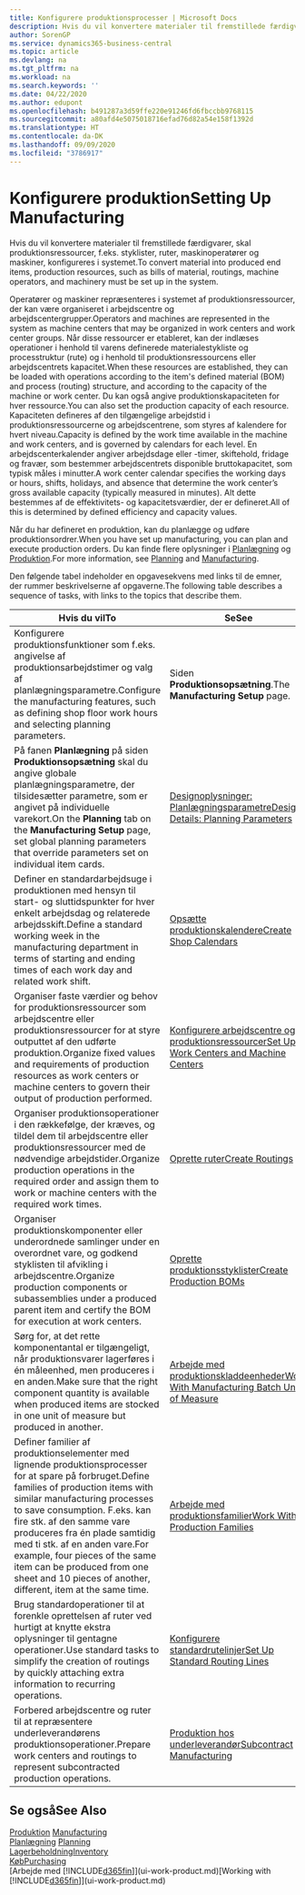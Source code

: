 ```yaml
---
title: Konfigurere produktionsprocesser | Microsoft Docs
description: Hvis du vil konvertere materialer til fremstillede færdigvarer, skal produktionsressourcer, f.eks. styklister, ruter, maskinoperatører og maskiner, konfigureres i systemet.
author: SorenGP
ms.service: dynamics365-business-central
ms.topic: article
ms.devlang: na
ms.tgt_pltfrm: na
ms.workload: na
ms.search.keywords: ''
ms.date: 04/22/2020
ms.author: edupont
ms.openlocfilehash: b491287a3d59ffe220e91246fd6fbccbb9768115
ms.sourcegitcommit: a80afd4e5075018716efad76d82a54e158f1392d
ms.translationtype: HT
ms.contentlocale: da-DK
ms.lasthandoff: 09/09/2020
ms.locfileid: "3786917"
---
```

# <a name="setting-up-manufacturing"></a><span data-ttu-id="9d81e-103">Konfigurere produktion</span><span class="sxs-lookup"><span data-stu-id="9d81e-103">Setting Up Manufacturing</span></span>
<span data-ttu-id="9d81e-104">Hvis du vil konvertere materialer til fremstillede færdigvarer, skal produktionsressourcer, f.eks. styklister, ruter, maskinoperatører og maskiner, konfigureres i systemet.</span><span class="sxs-lookup"><span data-stu-id="9d81e-104">To convert material into produced end items, production resources, such as bills of material, routings, machine operators, and machinery must be set up in the system.</span></span>

<span data-ttu-id="9d81e-105">Operatører og maskiner repræsenteres i systemet af produktionsressourcer, der kan være organiseret i arbejdscentre og arbejdscentergrupper.</span><span class="sxs-lookup"><span data-stu-id="9d81e-105">Operators and machines are represented in the system as machine centers that may be organized in work centers and work center groups.</span></span> <span data-ttu-id="9d81e-106">Når disse ressourcer er etableret, kan der indlæses operationer i henhold til varens definerede materialestykliste og processtruktur (rute) og i henhold til produktionsressourcens eller arbejdscentrets kapacitet.</span><span class="sxs-lookup"><span data-stu-id="9d81e-106">When these resources are established, they can be loaded with operations according to the item's defined material (BOM) and process (routing) structure, and according to the capacity of the machine or work center.</span></span> <span data-ttu-id="9d81e-107">Du kan også angive produktionskapaciteten for hver ressource.</span><span class="sxs-lookup"><span data-stu-id="9d81e-107">You can also set the production capacity of each resource.</span></span> <span data-ttu-id="9d81e-108">Kapaciteten defineres af den tilgængelige arbejdstid i produktionsressourcerne og arbejdscentrene, som styres af kalendere for hvert niveau.</span><span class="sxs-lookup"><span data-stu-id="9d81e-108">Capacity is defined by the work time available in the machine and work centers, and is governed by calendars for each level.</span></span> <span data-ttu-id="9d81e-109">En arbejdscenterkalender angiver arbejdsdage eller -timer, skiftehold, fridage og fravær, som bestemmer arbejdscentrets disponible bruttokapacitet, som typisk måles i minutter.</span><span class="sxs-lookup"><span data-stu-id="9d81e-109">A work center calendar specifies the working days or hours, shifts, holidays, and absence that determine the work center’s gross available capacity (typically measured in minutes).</span></span> <span data-ttu-id="9d81e-110">Alt dette bestemmes af de effektivitets- og kapacitetsværdier, der er defineret.</span><span class="sxs-lookup"><span data-stu-id="9d81e-110">All of this is determined by defined efficiency and capacity values.</span></span>  

<span data-ttu-id="9d81e-111">Når du har defineret en produktion, kan du planlægge og udføre produktionsordrer.</span><span class="sxs-lookup"><span data-stu-id="9d81e-111">When you have set up manufacturing, you can plan and execute production orders.</span></span> <span data-ttu-id="9d81e-112">Du kan finde flere oplysninger i [Planlægning](production-planning.md) og [Produktion](production-manage-manufacturing.md).</span><span class="sxs-lookup"><span data-stu-id="9d81e-112">For more information, see [Planning](production-planning.md) and [Manufacturing](production-manage-manufacturing.md).</span></span>  



 <span data-ttu-id="9d81e-113">Den følgende tabel indeholder en opgavesekvens med links til de emner, der rummer beskrivelserne af opgaverne.</span><span class="sxs-lookup"><span data-stu-id="9d81e-113">The following table describes a sequence of tasks, with links to the topics that describe them.</span></span>   

|<span data-ttu-id="9d81e-114">**Hvis du vil**</span><span class="sxs-lookup"><span data-stu-id="9d81e-114">**To**</span></span>|<span data-ttu-id="9d81e-115">**Se**</span><span class="sxs-lookup"><span data-stu-id="9d81e-115">**See**</span></span>|  
|------------|-------------|  
|<span data-ttu-id="9d81e-116">Konfigurere produktionsfunktioner som f.eks. angivelse af produktionsarbejdstimer og valg af planlægningsparametre.</span><span class="sxs-lookup"><span data-stu-id="9d81e-116">Configure the manufacturing features, such as defining shop floor work hours and selecting planning parameters.</span></span>|<span data-ttu-id="9d81e-117">Siden **Produktionsopsætning**.</span><span class="sxs-lookup"><span data-stu-id="9d81e-117">The **Manufacturing Setup** page.</span></span>|
|<span data-ttu-id="9d81e-118">På fanen **Planlægning** på siden **Produktionsopsætning** skal du angive globale planlægningsparametre, der tilsidesætter parametre, som er angivet på individuelle varekort.</span><span class="sxs-lookup"><span data-stu-id="9d81e-118">On the **Planning** tab on the **Manufacturing Setup** page, set global planning parameters that override parameters set on individual item cards.</span></span>|[<span data-ttu-id="9d81e-119">Designoplysninger: Planlægningsparametre</span><span class="sxs-lookup"><span data-stu-id="9d81e-119">Design Details: Planning Parameters</span></span>](design-details-planning-parameters.md)|
|<span data-ttu-id="9d81e-120">Definer en standardarbejdsuge i produktionen med hensyn til start- og sluttidspunkter for hver enkelt arbejdsdag og relaterede arbejdsskift.</span><span class="sxs-lookup"><span data-stu-id="9d81e-120">Define a standard working week in the manufacturing department in terms of starting and ending times of each work day and related work shift.</span></span>|[<span data-ttu-id="9d81e-121">Opsætte produktionskalendere</span><span class="sxs-lookup"><span data-stu-id="9d81e-121">Create Shop Calendars</span></span>](production-how-to-create-work-center-calendars.md)|  
|<span data-ttu-id="9d81e-122">Organiser faste værdier og behov for produktionsressourcer som arbejdscentre eller produktionsressourcer for at styre outputtet af den udførte produktion.</span><span class="sxs-lookup"><span data-stu-id="9d81e-122">Organize fixed values and requirements of production resources as work centers or machine centers to govern their output of production performed.</span></span>|[<span data-ttu-id="9d81e-123">Konfigurere arbejdscentre og produktionsressourcer</span><span class="sxs-lookup"><span data-stu-id="9d81e-123">Set Up Work Centers and Machine Centers</span></span>](production-how-to-set-up-work-and-machine-centers.md)|
|<span data-ttu-id="9d81e-124">Organiser produktionsoperationer i den rækkefølge, der kræves, og tildel dem til arbejdscentre eller produktionsressourcer med de nødvendige arbejdstider.</span><span class="sxs-lookup"><span data-stu-id="9d81e-124">Organize production operations in the required order and assign them to work or machine centers with the required work times.</span></span>|[<span data-ttu-id="9d81e-125">Oprette ruter</span><span class="sxs-lookup"><span data-stu-id="9d81e-125">Create Routings</span></span>](production-how-to-create-routings.md)|
|<span data-ttu-id="9d81e-126">Organiser produktionskomponenter eller underordnede samlinger under en overordnet vare, og godkend styklisten til afvikling i arbejdscentre.</span><span class="sxs-lookup"><span data-stu-id="9d81e-126">Organize production components or subassemblies under a produced parent item and certify the BOM for execution at work centers.</span></span>|[<span data-ttu-id="9d81e-127">Oprette produktionsstyklister</span><span class="sxs-lookup"><span data-stu-id="9d81e-127">Create Production BOMs</span></span>](production-how-to-create-production-boms.md)|
|<span data-ttu-id="9d81e-128">Sørg for, at det rette komponentantal er tilgængeligt, når produktionsvarer lagerføres i én måleenhed, men produceres i en anden.</span><span class="sxs-lookup"><span data-stu-id="9d81e-128">Make sure that the right component quantity is available when produced items are stocked in one unit of measure but produced in another.</span></span>|[<span data-ttu-id="9d81e-129">Arbejde med produktionskladdeenheder</span><span class="sxs-lookup"><span data-stu-id="9d81e-129">Work With Manufacturing Batch Units of Measure</span></span>](production-how-to-use-the-manufacturing-batch-unit-of-measure.md)|  
|<span data-ttu-id="9d81e-130">Definer familier af produktionselementer med lignende produktionsprocesser for at spare på forbruget.</span><span class="sxs-lookup"><span data-stu-id="9d81e-130">Define families of production items with similar manufacturing processes to save consumption.</span></span> <span data-ttu-id="9d81e-131">F.eks. kan fire stk. af den samme vare produceres fra én plade samtidig med ti stk. af en anden vare.</span><span class="sxs-lookup"><span data-stu-id="9d81e-131">For example, four pieces of the same item can be produced from one sheet and 10 pieces of another, different, item at the same time.</span></span>|[<span data-ttu-id="9d81e-132">Arbejde med produktionsfamilier</span><span class="sxs-lookup"><span data-stu-id="9d81e-132">Work With Production Families</span></span>](production-how-work-family.md)|
|<span data-ttu-id="9d81e-133">Brug standardoperationer til at forenkle oprettelsen af ruter ved hurtigt at knytte ekstra oplysninger til gentagne operationer.</span><span class="sxs-lookup"><span data-stu-id="9d81e-133">Use standard tasks to simplify the creation of routings by quickly attaching extra information to recurring operations.</span></span>|[<span data-ttu-id="9d81e-134">Konfigurere standardrutelinjer</span><span class="sxs-lookup"><span data-stu-id="9d81e-134">Set Up Standard Routing Lines</span></span>](production-how-set-up-standard-routing-lines.md)|  
|<span data-ttu-id="9d81e-135">Forbered arbejdscentre og ruter til at repræsentere underleverandørens produktionsoperationer.</span><span class="sxs-lookup"><span data-stu-id="9d81e-135">Prepare work centers and routings to represent subcontracted production operations.</span></span>|[<span data-ttu-id="9d81e-136">Produktion hos underleverandør</span><span class="sxs-lookup"><span data-stu-id="9d81e-136">Subcontract Manufacturing</span></span>](production-how-to-subcontract-manufacturing.md)|  

## <a name="see-also"></a><span data-ttu-id="9d81e-137">Se også</span><span class="sxs-lookup"><span data-stu-id="9d81e-137">See Also</span></span>
<span data-ttu-id="9d81e-138">[Produktion](production-manage-manufacturing.md)  </span><span class="sxs-lookup"><span data-stu-id="9d81e-138">[Manufacturing](production-manage-manufacturing.md)  </span></span>  
<span data-ttu-id="9d81e-139">[Planlægning](production-planning.md) </span><span class="sxs-lookup"><span data-stu-id="9d81e-139">[Planning](production-planning.md) </span></span>  
[<span data-ttu-id="9d81e-140">Lagerbeholdning</span><span class="sxs-lookup"><span data-stu-id="9d81e-140">Inventory</span></span>](inventory-manage-inventory.md)  
[<span data-ttu-id="9d81e-141">Køb</span><span class="sxs-lookup"><span data-stu-id="9d81e-141">Purchasing</span></span>](purchasing-manage-purchasing.md)  
<span data-ttu-id="9d81e-142">[Arbejde med [!INCLUDE[d365fin](includes/d365fin_md.md)]](ui-work-product.md)</span><span class="sxs-lookup"><span data-stu-id="9d81e-142">[Working with [!INCLUDE[d365fin](includes/d365fin_md.md)]](ui-work-product.md)</span></span>
